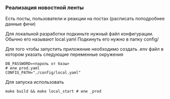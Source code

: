 ### Реализация новостной ленты

Есть посты, пользователи и реакции на постах (расписать поподробнее данные фичи)

Для локальной разработки подкиньте нужный файл конфигурации. Обычно его называют local.yaml
Подкинуть его нужно в папку config/

Для того чтобы запустить приложение необходимо создать .env файл в котором указать следующие переменные окружения

```
DB_PASSWORD=<пароль от базы>
# или prod.yaml
CONFIG_PATH="./config/local.yaml"
```

Для запуска использовать

```
make build && make local_start # или _prod
```
